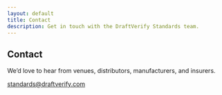 ```yaml
---
layout: default
title: Contact
description: Get in touch with the DraftVerify Standards team.
---
```


<section class="section center">
  <h2>Contact</h2>
  <p class="lead">We’d love to hear from venues, distributors, manufacturers, and insurers.</p>
  <p><a href="mailto:standards@draftverify.com" class="btn primary">standards@draftverify.com</a></p>
</section>
